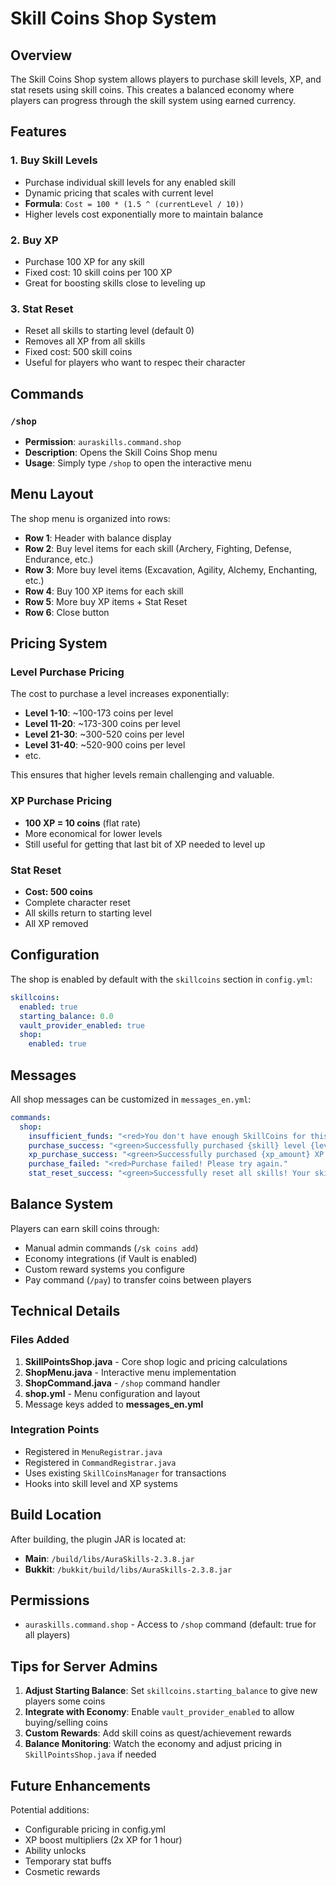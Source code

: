 # Skill Coins Shop System

## Overview

The Skill Coins Shop system allows players to purchase skill levels, XP, and stat resets using skill coins. This creates a balanced economy where players can progress through the skill system using earned currency.

## Features

### 1. **Buy Skill Levels**

- Purchase individual skill levels for any enabled skill
- Dynamic pricing that scales with current level
- **Formula**: `Cost = 100 * (1.5 ^ (currentLevel / 10))`
- Higher levels cost exponentially more to maintain balance

### 2. **Buy XP**

- Purchase 100 XP for any skill
- Fixed cost: 10 skill coins per 100 XP
- Great for boosting skills close to leveling up

### 3. **Stat Reset**

- Reset all skills to starting level (default 0)
- Removes all XP from all skills
- Fixed cost: 500 skill coins
- Useful for players who want to respec their character

## Commands

### `/shop`

- **Permission**: `auraskills.command.shop`
- **Description**: Opens the Skill Coins Shop menu
- **Usage**: Simply type `/shop` to open the interactive menu

## Menu Layout

The shop menu is organized into rows:

- **Row 1**: Header with balance display
- **Row 2**: Buy level items for each skill (Archery, Fighting, Defense, Endurance, etc.)
- **Row 3**: More buy level items (Excavation, Agility, Alchemy, Enchanting, etc.)
- **Row 4**: Buy 100 XP items for each skill
- **Row 5**: More buy XP items + Stat Reset
- **Row 6**: Close button

## Pricing System

### Level Purchase Pricing
The cost to purchase a level increases exponentially:
- **Level 1-10**: ~100-173 coins per level
- **Level 11-20**: ~173-300 coins per level
- **Level 21-30**: ~300-520 coins per level
- **Level 31-40**: ~520-900 coins per level
- etc.

This ensures that higher levels remain challenging and valuable.

### XP Purchase Pricing
- **100 XP = 10 coins** (flat rate)
- More economical for lower levels
- Still useful for getting that last bit of XP needed to level up

### Stat Reset
- **Cost: 500 coins**
- Complete character reset
- All skills return to starting level
- All XP removed

## Configuration

The shop is enabled by default with the `skillcoins` section in `config.yml`:

```yaml
skillcoins:
  enabled: true
  starting_balance: 0.0
  vault_provider_enabled: true
  shop:
    enabled: true
```

## Messages

All shop messages can be customized in `messages_en.yml`:

```yaml
commands:
  shop:
    insufficient_funds: "<red>You don't have enough SkillCoins for this purchase!"
    purchase_success: "<green>Successfully purchased {skill} level {level} for <gold>{cost} SkillCoins<green>!"
    xp_purchase_success: "<green>Successfully purchased {xp_amount} XP for {skill} for <gold>{cost} SkillCoins<green>!"
    purchase_failed: "<red>Purchase failed! Please try again."
    stat_reset_success: "<green>Successfully reset all skills! Your skill coins have been refunded."
```

## Balance System

Players can earn skill coins through:
- Manual admin commands (`/sk coins add`)
- Economy integrations (if Vault is enabled)
- Custom reward systems you configure
- Pay command (`/pay`) to transfer coins between players

## Technical Details

### Files Added
1. **SkillPointsShop.java** - Core shop logic and pricing calculations
2. **ShopMenu.java** - Interactive menu implementation
3. **ShopCommand.java** - `/shop` command handler
4. **shop.yml** - Menu configuration and layout
5. Message keys added to **messages_en.yml**

### Integration Points
- Registered in `MenuRegistrar.java`
- Registered in `CommandRegistrar.java`
- Uses existing `SkillCoinsManager` for transactions
- Hooks into skill level and XP systems

## Build Location

After building, the plugin JAR is located at:
- **Main**: `/build/libs/AuraSkills-2.3.8.jar`
- **Bukkit**: `/bukkit/build/libs/AuraSkills-2.3.8.jar`

## Permissions

- `auraskills.command.shop` - Access to `/shop` command (default: true for all players)

## Tips for Server Admins

1. **Adjust Starting Balance**: Set `skillcoins.starting_balance` to give new players some coins
2. **Integrate with Economy**: Enable `vault_provider_enabled` to allow buying/selling coins
3. **Custom Rewards**: Add skill coins as quest/achievement rewards
4. **Balance Monitoring**: Watch the economy and adjust pricing in `SkillPointsShop.java` if needed

## Future Enhancements

Potential additions:
- Configurable pricing in config.yml
- XP boost multipliers (2x XP for 1 hour)
- Ability unlocks
- Temporary stat buffs
- Cosmetic rewards
